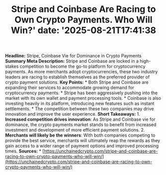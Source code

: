 ﻿---
title: "Stripe and Coinbase Are Racing to Own Crypto Payments. Who Will Win?'
date: '2025-08-21T17:41:38"
category: "Markets"
summary: ""
slug: "stripe and coinbase are racing to own crypto payments who wi"
source_urls:
  - "https://unchainedcrypto.com/stripe-and-coinbase-are-racing-to-own-crypto-payments-who-will-win/"
seo:
  title: "Stripe and Coinbase Are Racing to Own Crypto Payments. Who Will Win? | Hash n Hedge'
  description: '"
  keywords: ["news", "markets", "brief"]
---
**Headline:** Stripe, Coinbase Vie for Dominance in Crypto Payments  **Summary Meta Description:** Stripe and Coinbase are locked in a high-stakes competition to become the go-to platform for cryptocurrency payments. As more merchants adopt cryptocurrencies, these two industry leaders are racing to establish themselves as the preferred provider of crypto payment solutions.  **Key Points:**  * Both Stripe and Coinbase are expanding their services to accommodate growing demand for cryptocurrency payments. * Stripe has been aggressively pushing into the market with its own wallet and payment processing tools. * Coinbase is also investing heavily in its platform, introducing new features such as instant settlements. * The competition between these two companies may drive innovation and improve the user experience.  **Short Takeaways:**  1. **Increased competition drives innovation**: As Stripe and Coinbase vie for dominance, the crypto payments market stands to benefit from increased investment and development of more efficient payment solutions. 2. **Merchants will likely be the winners**: With both companies competing to provide the best service, merchants will ultimately reap the rewards as they gain access to a wider range of payment options and improved processing times.  **Sources:**  * [https://unchainedcrypto.com/stripe-and-coinbase-are-racing-to-own-crypto-payments-who-will-win/](https://unchainedcrypto.com/stripe-and-coinbase-are-racing-to-own-crypto-payments-who-will-win/) 
